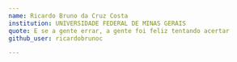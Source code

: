 ```yaml
---
name: Ricardo Bruno da Cruz Costa
institution: UNIVERSIDADE FEDERAL DE MINAS GERAIS
quote: E se a gente errar, a gente foi feliz tentando acertar
github_user: ricardobrunoc

---
```

